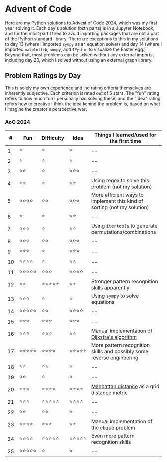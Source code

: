 # Advent of Code

Here are my Python solutions to Advent of Code 2024, which was my first year solving it. Each day's solution (both parts) is in a Jupyter Notebook, and for the most part I tried to avoid importing packages that are not a part of the Python standard library. There are exceptions to this in my solutions to day 13 (where I imported `sympy` as an equation solver) and day 14 (where I imported `matplotlib`, `numpy`, and `IPython` to visualize the Easter egg.) Beyond that, most problems can be solved without any external imports, including day 23, which I solved without using an external graph library.

## Problem Ratings by Day

This is solely my own experience and the rating criteria themselves are inherently subjective. Each criterion is rated out of 5 stars. The "fun" rating refers to how much fun I personally had solving these, and the "idea" rating refers how to creative I think the idea behind the problem is, based on what I imagine the creator's perspective was.

### AoC 2024

| **#** | **Fun** | **Difficulty** | **Idea** | **Things I learned/used for the first time** |
| ------- | ------- | -------------- | -------- | -------------------------------------------- |
| 1 | ⭐️ | ⭐️ | ⭐️ | -- |
| 2 | ⭐️ | ⭐️ | ⭐️ | -- |
| 3 | ⭐️⭐️ | ⭐️ | ⭐️⭐️⭐️ | -- |
| 4 | ⭐️⭐️ | ⭐️ | ⭐️⭐️ | Using regex to solve this problem (not my solution) |
| 5 | ⭐️⭐️⭐️⭐️ | ⭐️⭐️ | ⭐️⭐️⭐️ | More efficient ways to implement this kind of sorting (not my solution) |
| 6 | ⭐️ | ⭐️ | ⭐️⭐️ | -- |
| 7 | ⭐️⭐️⭐️ | ⭐️ | ⭐️⭐️ | Using `itertools` to generate permutations/combinations |
| 8 | ⭐️⭐️⭐️ | ⭐️⭐️ | ⭐️⭐️⭐️ | -- |
| 9 | ⭐️⭐️⭐️ | ⭐️ | ⭐️⭐️⭐️ | -- |
| 10 | ⭐️⭐️⭐️⭐️ | ⭐️ | ⭐️⭐️ | -- |
| 11 | ⭐️⭐️⭐️⭐️⭐️ | ⭐️⭐️⭐️ | ⭐️⭐️⭐️⭐️ | -- |
| 12 | ⭐️⭐️ | ⭐️⭐️⭐️⭐️⭐️ | ⭐️⭐️ | Stronger pattern recognition skills apparently |
| 13 | ⭐️⭐️⭐️ | ⭐️ | ⭐️ | Using `sympy` to solve equations |
| 14 | ⭐️⭐️⭐️⭐️⭐️ | ⭐️⭐️ | ⭐️⭐️⭐️⭐️ | -- |
| 15 | ⭐️⭐️⭐️ | ⭐️⭐️⭐️ | ⭐️⭐️⭐️ | -- |
| 16 | ⭐️⭐️⭐️ | ⭐️⭐️⭐️ | ⭐️⭐️ | Manual implementation of [Dijkstra's algorithm](https://en.wikipedia.org/wiki/Dijkstra's_algorithm) |
| 17 | ⭐️⭐️⭐️⭐️⭐️ | ⭐️⭐️⭐️⭐️ | ⭐️⭐️⭐️⭐️⭐️ | More pattern recognition skills and possibly some reverse engineering |
| 18 | ⭐️⭐️ | ⭐️⭐️ | ⭐️ | -- |
| 19 | ⭐️⭐️ | ⭐️ | ⭐️ | -- |
| 20 | ⭐️⭐️⭐️ | ⭐️⭐️⭐️⭐️ | ⭐️⭐️⭐️⭐️ | [Manhattan distance](https://en.wikipedia.org/wiki/Taxicab_geometry) as a grid distance metric |
| 21 | ⭐️⭐️⭐️ | ⭐️⭐️⭐️⭐️⭐️ | ⭐️⭐️⭐️⭐️ | -- |
| 22 | ⭐️⭐️ | ⭐️⭐️ | ⭐️ | -- |
| 23 | ⭐️⭐️⭐️⭐️ | ⭐️⭐️⭐️ | ⭐️⭐️ | Manual implementation of the [clique problem](https://en.wikipedia.org/wiki/Clique_problem) |
| 24 | ⭐️⭐️⭐️⭐️ | ⭐️⭐️⭐️⭐️⭐️ | ⭐️⭐️⭐️⭐️⭐️ | Even more pattern recognition skills |
| 25 | ⭐️⭐️⭐️⭐️⭐️ | ⭐️ | ⭐️ | -- |
